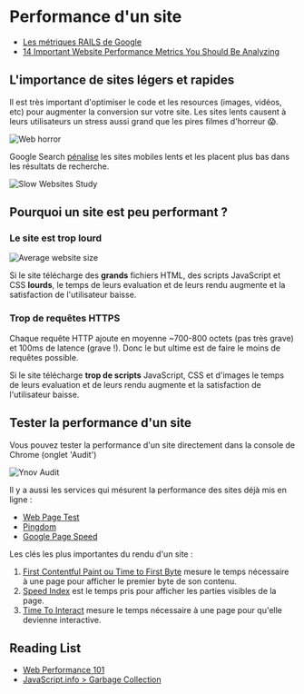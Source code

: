 # Performance d'un site

+ [Les métriques RAILS de Google](https://developers.google.com/web/fundamentals/performance/rail)
+ [14 Important Website Performance Metrics You Should Be Analyzing](https://www.keycdn.com/blog/website-performance-metrics)

## L'importance de sites légers et rapides

Il est très important d'optimiser le code et les resources (images, vidéos, etc) pour augmenter la conversion sur votre site. Les sites lents causent à leurs utilisateurs un stress aussi grand que les pires filmes d'horreur 😱.

![Web horror](https://i.ibb.co/NmwXrjW/stress-by-web.png)

Google Search [pénalise](https://webmasters.googleblog.com/2018/01/using-page-speed-in-mobile-search.html) les sites mobiles lents et les placent plus bas dans les résultats de recherche.

![Slow Websites Study](https://neilpatel-qvjnwj7eutn3.netdna-ssl.com/wp-content/uploads/2011/04/loading-time-sml.jpg)

## Pourquoi un site est peu performant ?

### Le site est trop lourd

![Average website size](https://i.ibb.co/9W06tvT/website-average-weight.png)

Si le site télécharge des **grands** fichiers HTML, des scripts JavaScript et CSS **lourds**, le temps de leurs evaluation et de leurs rendu augmente et la satisfaction de l'utilisateur baisse.

### Trop de requêtes HTTPS

Chaque requête HTTP ajoute en moyenne ~700-800 octets (pas très grave) et 100ms de latence (grave !). Donc le but ultime est de faire le moins de requêtes possible.

Si le site télécharge **trop de scripts** JavaScript, CSS et d'images le temps de leurs evaluation et de leurs rendu augmente et la satisfaction de l'utilisateur baisse.


## Tester la performance d'un site

Vous pouvez tester la performance d'un site directement dans la console de Chrome (onglet 'Audit')

![Ynov Audit](https://i.ibb.co/vvpw7wD/ynov-audit.png)

Il y a aussi les services qui mésurent la performance des sites déjà mis en ligne :
+ [Web Page Test](https://www.webpagetest.org/)
+ [Pingdom](https://tools.pingdom.com/)
+ [Google Page Speed](https://developers.google.com/speed/pagespeed/insights/)

Les clés les plus importantes du rendu d'un site : 
1. [First Contentful Paint ou Time to First Byte](https://developers.google.com/web/tools/lighthouse/audits/first-meaningful-paint) mesure le temps nécessaire à une page pour afficher le premier byte de son contenu.
2. [Speed Index](https://developers.google.com/web/tools/lighthouse/audits/speed-index) est le temps pris pour afficher les parties visibles de la page.
2. [Time To Interact](https://developers.google.com/web/tools/lighthouse/audits/time-to-interactive) mesure le temps nécessaire à une page pour qu'elle devienne interactive.

## Reading List

+ [Web Performance 101](https://3perf.com/talks/web-perf-101/#perf-importance-horror)
+ [JavaScript.info > Garbage Collection](https://javascript.info/garbage-collection)